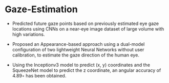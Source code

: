 # Gaze-Estimation

- Predicted future gaze points based on previously estimated eye gaze locations using CNNs on a near-eye image
dataset of large volume with high variations.

- Proposed an Appearance-based approach using a dual-model configuration of two lightweight Neural Networks 
without user calibration, to estimate the gaze direction of the human eye. 

- Using the Inceptionv3 model to predict (x, y) coordinates and the SqueezeNet model to
predict the z coordinate, an angular accuracy of 4.89◦ has been obtained.
